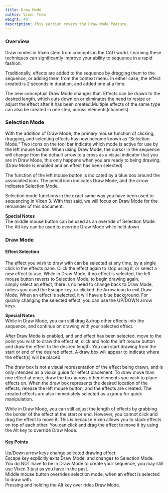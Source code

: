 ```yaml
---
title: Draw Mode
author: Vixen Team
weight: 40
description: This section covers the Draw Mode feature.
---
```


### Overview

Draw modes in Vixen stem from concepts in the CAD world. Learning these techniques can significantly improve your ability to sequence in a rapid fashion.

Traditionally, effects are added to the sequence by dragging them to the sequence, or adding them from the context menu. In either case, the effect created is 2 seconds in duration, and added one at a time.

The new conceptual Draw Mode changes that. Effects can be drawn to the desired length, which cuts down on or eliminates the need to resize or adjust the effect after it has been created.Multiple effects of the same type can also be created in one step, across elements(channels).

### Selection Mode

With the addition of Draw Mode, the primary mouse function of clicking, dragging, and selecting effects has now become known as “Selection Mode.” Two icons on the tool bar indicate which mode is active for use by the left mouse button. When using Draw Mode, the cursor in the sequence will change from the default arrow to a cross as a visual indicator that you are in Draw Mode, this only happens when you are ready to being drawing. (Draw Mode is enabled and an effect has been selected)

The function of the left mouse button is indicated by a blue box around the associated icon.
The pencil icon indicates Draw Mode, and the arrow indicates Selection Mode.

Selection mode functions in the exact same way you have been used to sequencing in Vixen 3. With that said, we will focus on Draw Mode for the remainder of this document.

**Special Notes**  
The middle mouse button can be used as an override of Selection Mode.  
The Alt key can be used to override Draw Mode while held down.

### Draw Mode

#### Effect Selection

The effect you wish to draw with can be selected at any time, by a single click in the effects pane. Click the effect again to stop using it, or select a new effect to use. While in Draw Mode, if no effect is selected, the left mouse button reverts to Selection Mode, to begin drawing again, simply select an effect, there is no need to change back to Draw Mode, unless you used the Escape key, or clicked the Arrow icon to exit Draw Mode. When an effect is selected, it will have a blue background. For quickly changing the selected effect, you can use the UP/DOWN arrow keys.

**Special Notes**  
While in Draw Mode, you can still drag & drop other effects into the sequence, and continue on drawing with your selected effect.

After Draw Mode is enabled, and and effect has been selected, move to the point you wish to draw the effect at, click and hold the left mouse button and draw the effect to the desired length. You can start drawing from the start or end of the desired effect. A draw box will appear to indicate where the effect(s) will be placed.

The draw box is not a visual representation of the effect being drawn, and is only intended as a visual guide for effect placement. To draw move than one effect at once, draw the box across other elements you wish to place effects on. When the draw box represents the desired location of the effects, release the left mouse button, and the effects are created. The created effects are also immediately selected as a group for quick manipulation.

While in Draw Mode, you can still adjust the length of effects by grabbing the border of the effect at the start or end. However, you cannot click and drag the effect to move it. This is because Vixen allows you to stack effects on top of each other. You can click and drag the effect to move it by using the Alt key to override Draw Mode.

#### Key Points

Up/Down arrow keys change selected drawing effect.  
Escape key explicitly exits Draw Mode, and changes to Selection Mode.  
You do NOT have to be in Draw Mode to create your sequence, you may still use Vixen 3 just as you have in the past.  
Middle mouse button overrides selection mode, when an effect is selected to draw with.  
Pressing and holding the Alt key over rides Draw Mode.
